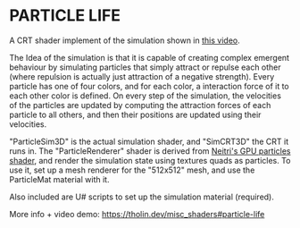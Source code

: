 # PARTICLE LIFE
A CRT shader implement of the simulation shown in [this video](https://www.youtube.com/watch?v=0Kx4Y9TVMGg).

The Idea of the simulation is that it is capable of creating complex emergent behaviour by simulating particles that simply attract or repulse each other (where repulsion is actually just attraction of a negative strength).
Every particle has one of four colors, and for each color, a interaction force of it to each other color is defined. On every step of the simulation, the velocities of the particles are updated by computing the attraction forces of each particle to all others, and then their positions are updated using their velocities.

"ParticleSim3D" is the actual simulation shader, and "SimCRT3D" the CRT it runs in. The "ParticleRenderer" shader is derived from [Neitri's GPU particles shader](https://github.com/netri/Neitri-Unity-Shaders/tree/master/GPU%20Particles), and render the simulation state using textures quads as particles. To use it, set up a mesh renderer for the "512x512" mesh, and use the ParticleMat material with it.

Also included are U# scripts to set up the simulation material (required).

More info + video demo: https://tholin.dev/misc_shaders#particle-life
